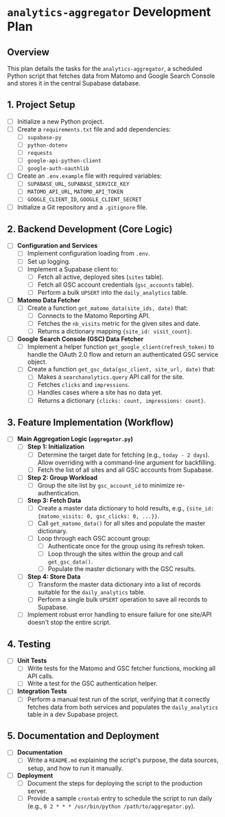 # `analytics-aggregator` Development Plan

## Overview
This plan details the tasks for the `analytics-aggregator`, a scheduled Python script that fetches data from Matomo and Google Search Console and stores it in the central Supabase database.

## 1. Project Setup
- [ ] Initialize a new Python project.
- [ ] Create a `requirements.txt` file and add dependencies:
    - [ ] `supabase-py`
    - [ ] `python-dotenv`
    - [ ] `requests`
    - [ ] `google-api-python-client`
    - [ ] `google-auth-oauthlib`
- [ ] Create an `.env.example` file with required variables:
    - [ ] `SUPABASE_URL`, `SUPABASE_SERVICE_KEY`
    - [ ] `MATOMO_API_URL`, `MATOMO_API_TOKEN`
    - [ ] `GOOGLE_CLIENT_ID`, `GOOGLE_CLIENT_SECRET`
- [ ] Initialize a Git repository and a `.gitignore` file.

## 2. Backend Development (Core Logic)
- [ ] **Configuration and Services**
    - [ ] Implement configuration loading from `.env`.
    - [ ] Set up logging.
    - [ ] Implement a Supabase client to:
        - [ ] Fetch all active, deployed sites (`sites` table).
        - [ ] Fetch all GSC account credentials (`gsc_accounts` table).
        - [ ] Perform a bulk `UPSERT` into the `daily_analytics` table.
- [ ] **Matomo Data Fetcher**
    - [ ] Create a function `get_matomo_data(site_ids, date)` that:
        - [ ] Connects to the Matomo Reporting API.
        - [ ] Fetches the `nb_visits` metric for the given sites and date.
        - [ ] Returns a dictionary mapping `{site_id: visit_count}`.
- [ ] **Google Search Console (GSC) Data Fetcher**
    - [ ] Implement a helper function `get_google_client(refresh_token)` to handle the OAuth 2.0 flow and return an authenticated GSC service object.
    - [ ] Create a function `get_gsc_data(gsc_client, site_url, date)` that:
        - [ ] Makes a `searchanalytics.query` API call for the site.
        - [ ] Fetches `clicks` and `impressions`.
        - [ ] Handles cases where a site has no data yet.
        - [ ] Returns a dictionary `{clicks: count, impressions: count}`.

## 3. Feature Implementation (Workflow)
- [ ] **Main Aggregation Logic (`aggregator.py`)**
    - [ ] **Step 1: Initialization**
        - [ ] Determine the target date for fetching (e.g., `today - 2 days`). Allow overriding with a command-line argument for backfilling.
        - [ ] Fetch the list of all sites and all GSC accounts from Supabase.
    - [ ] **Step 2: Group Workload**
        - [ ] Group the site list by `gsc_account_id` to minimize re-authentication.
    - [ ] **Step 3: Fetch Data**
        - [ ] Create a master data dictionary to hold results, e.g., `{site_id: {matomo_visits: 0, gsc_clicks: 0, ...}}`.
        - [ ] Call `get_matomo_data()` for all sites and populate the master dictionary.
        - [ ] Loop through each GSC account group:
            - [ ] Authenticate once for the group using its refresh token.
            - [ ] Loop through the sites within the group and call `get_gsc_data()`.
            - [ ] Populate the master dictionary with the GSC results.
    - [ ] **Step 4: Store Data**
        - [ ] Transform the master data dictionary into a list of records suitable for the `daily_analytics` table.
        - [ ] Perform a single bulk `UPSERT` operation to save all records to Supabase.
    - [ ] Implement robust error handling to ensure failure for one site/API doesn't stop the entire script.

## 4. Testing
- [ ] **Unit Tests**
    - [ ] Write tests for the Matomo and GSC fetcher functions, mocking all API calls.
    - [ ] Write a test for the GSC authentication helper.
- [ ] **Integration Tests**
    - [ ] Perform a manual test run of the script, verifying that it correctly fetches data from both services and populates the `daily_analytics` table in a dev Supabase project.

## 5. Documentation and Deployment
- [ ] **Documentation**
    - [ ] Write a `README.md` explaining the script's purpose, the data sources, setup, and how to run it manually.
- [ ] **Deployment**
    - [ ] Document the steps for deploying the script to the production server.
    - [ ] Provide a sample `crontab` entry to schedule the script to run daily (e.g., `0 2 * * * /usr/bin/python /path/to/aggregator.py`).